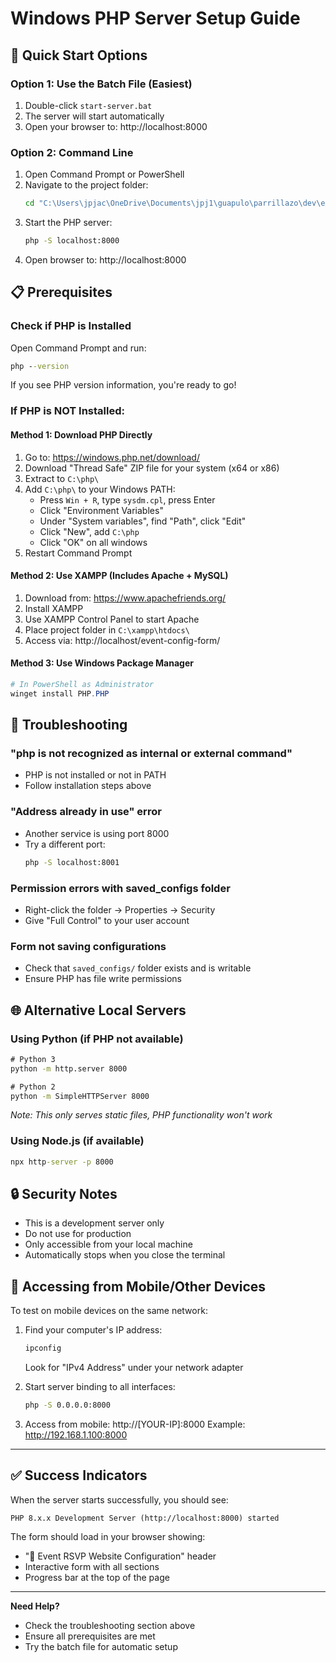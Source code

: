 # Windows PHP Server Setup Guide

## 🚀 Quick Start Options

### Option 1: Use the Batch File (Easiest)
1. Double-click `start-server.bat` 
2. The server will start automatically
3. Open your browser to: http://localhost:8000

### Option 2: Command Line
1. Open Command Prompt or PowerShell
2. Navigate to the project folder:
   ```cmd
   cd "C:\Users\jpjac\OneDrive\Documents\jpj1\guapulo\parrillazo\dev\event-config-form"
   ```
3. Start the PHP server:
   ```cmd
   php -S localhost:8000
   ```
4. Open browser to: http://localhost:8000

## 📋 Prerequisites

### Check if PHP is Installed
Open Command Prompt and run:
```cmd
php --version
```

If you see PHP version information, you're ready to go!

### If PHP is NOT Installed:

#### Method 1: Download PHP Directly
1. Go to: https://windows.php.net/download/
2. Download "Thread Safe" ZIP file for your system (x64 or x86)
3. Extract to `C:\php\` 
4. Add `C:\php\` to your Windows PATH:
   - Press `Win + R`, type `sysdm.cpl`, press Enter
   - Click "Environment Variables"
   - Under "System variables", find "Path", click "Edit"
   - Click "New", add `C:\php`
   - Click "OK" on all windows
5. Restart Command Prompt

#### Method 2: Use XAMPP (Includes Apache + MySQL)
1. Download from: https://www.apachefriends.org/
2. Install XAMPP
3. Use XAMPP Control Panel to start Apache
4. Place project folder in `C:\xampp\htdocs\`
5. Access via: http://localhost/event-config-form/

#### Method 3: Use Windows Package Manager
```powershell
# In PowerShell as Administrator
winget install PHP.PHP
```

## 🔧 Troubleshooting

### "php is not recognized as internal or external command"
- PHP is not installed or not in PATH
- Follow installation steps above

### "Address already in use" error
- Another service is using port 8000
- Try a different port:
  ```cmd
  php -S localhost:8001
  ```

### Permission errors with saved_configs folder
- Right-click the folder → Properties → Security
- Give "Full Control" to your user account

### Form not saving configurations
- Check that `saved_configs/` folder exists and is writable
- Ensure PHP has file write permissions

## 🌐 Alternative Local Servers

### Using Python (if PHP not available)
```cmd
# Python 3
python -m http.server 8000

# Python 2
python -m SimpleHTTPServer 8000
```
*Note: This only serves static files, PHP functionality won't work*

### Using Node.js (if available)
```cmd
npx http-server -p 8000
```

## 🔒 Security Notes

- This is a development server only
- Do not use for production
- Only accessible from your local machine
- Automatically stops when you close the terminal

## 📱 Accessing from Mobile/Other Devices

To test on mobile devices on the same network:
1. Find your computer's IP address:
   ```cmd
   ipconfig
   ```
   Look for "IPv4 Address" under your network adapter

2. Start server binding to all interfaces:
   ```cmd
   php -S 0.0.0.0:8000
   ```

3. Access from mobile: http://[YOUR-IP]:8000
   Example: http://192.168.1.100:8000

---

## ✅ Success Indicators

When the server starts successfully, you should see:
```
PHP 8.x.x Development Server (http://localhost:8000) started
```

The form should load in your browser showing:
- "🎉 Event RSVP Website Configuration" header
- Interactive form with all sections
- Progress bar at the top of the page

---

**Need Help?** 
- Check the troubleshooting section above
- Ensure all prerequisites are met
- Try the batch file for automatic setup
